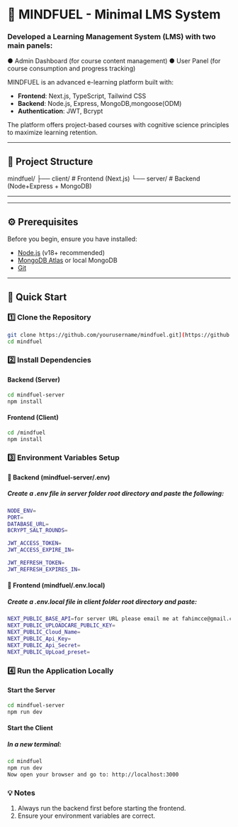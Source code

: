 # 🧠 MINDFUEL - Minimal LMS System 
### Developed a Learning Management System (LMS) with two main panels: 
   ● Admin Dashboard (for course content management) 
   ● User Panel (for course consumption and progress tracking) 

MINDFUEL is an advanced e-learning platform built with:

- **Frontend**: Next.js, TypeScript, Tailwind CSS
- **Backend**: Node.js, Express, MongoDB,mongoose(ODM)
- **Authentication**: JWT, Bcrypt

The platform offers project-based courses with cognitive science principles to maximize learning retention.

---

## 📁 Project Structure

mindfuel/
├── client/ # Frontend (Next.js)
└── server/ # Backend (Node+Express + MongoDB)

---


---

## ⚙️ Prerequisites

Before you begin, ensure you have installed:

- [Node.js](https://nodejs.org/) (v18+ recommended)
- [MongoDB Atlas](https://www.mongodb.com/cloud/atlas) or local MongoDB
- [Git](https://git-scm.com/)

---

## 🚀 Quick Start

### 1️⃣ Clone the Repository

```bash
git clone https://github.com/yourusername/mindfuel.git](https://github.com/fahimcce/MindFuel.git)
cd mindfuel
```
### 2️⃣  Install Dependencies
#### Backend (Server)
```bash
cd mindfuel-server
npm install
```
#### Frontend (Client)
```bash
cd /mindfuel
npm install
```
### 3️⃣ Environment Variables Setup
#### 📄 Backend (mindfuel-server/.env)
##### Create a .env file in server folder root directory and paste the following:
```bash
NODE_ENV=
PORT=
DATABASE_URL=
BCRYPT_SALT_ROUNDS=

JWT_ACCESS_TOKEN=
JWT_ACCESS_EXPIRE_IN=

JWT_REFRESH_TOKEN=
JWT_REFRESH_EXPIRES_IN=
```
#### 📄 Frontend (mindfuel/.env.local)
##### Create a .env.local file in client folder root directory and paste:
```bash
NEXT_PUBLIC_BASE_API=for server URL please email me at fahimcce@gmail.com
NEXT_PUBLIC_UPLOADCARE_PUBLIC_KEY=
NEXT_PUBLIC_Cloud_Name=
NEXT_PUBLIC_Api_Key=
NEXT_PUBLIC_Api_Secret=
NEXT_PUBLIC_UpLoad_preset=
```
### 4️⃣ Run the Application Locally
#### Start the Server
```bash
cd mindfuel-server
npm run dev
```
#### Start the Client
##### In a new terminal:
```bash
cd mindfuel
npm run dev
Now open your browser and go to: http://localhost:3000
```

### 💡 Notes

1. Always run the backend first before starting the frontend.  
2. Ensure your environment variables are correct. 


